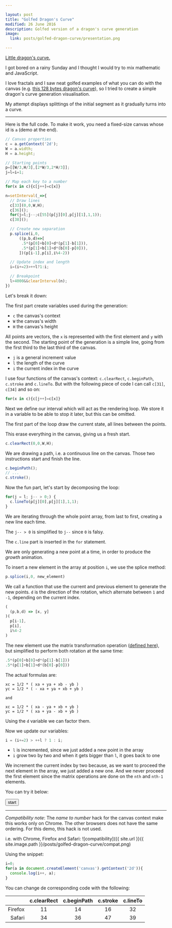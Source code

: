 ```yaml
---

layout: post
title: "Golfed Dragon's Curve"
modified: 26 June 2016
description: Golfed version of a dragon's curve generation
image:
  link: posts/golfed-dragon-curve/presentation.png

---
```


[Little dragon's curve.](https://en.wikipedia.org/wiki/Dragon_curve)

I got bored on a rainy Sunday and I thought I would try to mix mathematic and JavaScript.

I love fractals and I saw neat golfed examples of what you can do with the canvas (e.g. [this 128 bytes dragon's curve](http://www.p01.org/128b_dragon_punch/)), so I tried to create a simple dragon's curve generation visualisation.

My attempt displays splittings of the initial segment as it gradually turns into a curve.

---

Here is the full code. To make it work, you need a fixed-size canvas whose id is `a` (demo at the end).

```javascript
// Canvas properties
c = a.getContext('2d');
W = a.width;
H = a.height;

// Starting points
p=[[W/3,H/3],[2*W/3,2*H/3]];
j=l=i=1;

// Map each key to a number
for(x in c){c[j++]=c[x]}

n=setInterval(_=>{
  // Draw lines
  c[33](0,0,W,H);
  c[36]();
  for(j=l;j--;c[55](p[j][0],p[j][1],1,1));
  c[38]();

  // Create new separation
  p.splice(i,0,
      ((p,b,d)=>[
       .5*(p[0]+b[0]+d*(p[1]-b[1])),
       .5*(p[1]+b[1]+d*(b[0]-p[0])),
      ])(p[i-1],p[i],i%4-2))

  // Update index and length
  i=(i+=2)>++l?1:i;

  // Breakpoint
  l>4000&&clearInterval(n);
})
```

Let's break it down:

The first part create variables used during the generation:

- `c` the canvas's context
- `W` the canvas's width
- `H` the canvas's height

All points are vectors, the `x` is represented with the first element and `y` with the second.
The starting point of the generation is a simple line, going from the first third to the last third of the canvas.

- `j` is a general increment value
- `l` the length of the curve
- `i` the current index in the curve

I use four functions of the canvas's context: `c.clearRect`, `c.beginPath`, `c.stroke` and `c.lineTo`.
But with the following piece of code I can call `c[31]`, `c[34]` and so on:

```javascript
for(x in c){c[j++]=c[x]}
```

Next we define our interval which will act as the rendering loop. We store it in a variable to be able to stop it later, but this can be omitted.

The first part of the loop draw the current state, all lines between the points.

This erase everything in the canvas, giving us a fresh start.

```javascript
c.clearRect(0,0,W,H);
```

We are drawing a path, i.e. a continuous line on the canvas. Those two instructions start and finish the line.

```javascript
c.beginPath();
// ...
c.stroke();
```

Now the fun part, let's start by decomposing the loop:

```javascript
for(j = l; j-- > 0;) {
  c.lineTo(p[j][0],p[j][1],1,1);
}
```

We are iterating through the whole point array, from last to first, creating a new line each time.

The `j-- > 0` is simplified to `j--` since `0` is falsy.

The `c.line` part is inserted in the `for` statement.

We are only generating a new point at a time, in order to produce the _growth_ animation.

To insert a new element in the array at position `i`, we use the splice method:

```javascript
p.splice(i,0, new_element)
```

We call a function that use the current and previous element to generate the new points. `d` is the direction of the rotation, which alternate between `1` and `-1`, depending on the current index.

```javascript
(
  (p,b,d) => [x, y]
)(
  p[i-1],
  p[i],
  i%4-2
)
```

The new element use the matrix transformation operation ([defined here](https://en.wikipedia.org/wiki/Dragon_curve)), but simplified to perform both rotation at the same time:

```javascript
.5*(p[0]+b[0]+d*(p[1]-b[1]))
.5*(p[1]+b[1]+d*(b[0]-p[0]))
```

The actual formulas are:

```
xc = 1/2 * ( xa + ya + xb - yb )
yc = 1/2 * ( - xa + ya + xb + yb )

and

xc = 1/2 * ( xa - ya + xb + yb )
yc = 1/2 * ( xa + ya - xb + yb )
```

Using the `d` variable we can factor them.

Now we update our variables:

```javascript
i = (i+=2) > ++l ? 1 : i;
```

- `l` is incremented, since we just added a new point in the array
- `i` grow two by two and when it gets bigger than `l`, it goes back to one

We increment the current index by two because, as we want to proceed the next element in the array, we just added a new one. And we never proceed the first element since the matrix operations are done on the `nth` and `nth-1` elements.

You can try it below:

<button onclick="start();return false;">start</button>
<div id="canvas_container"></div>
<script>
var canvas = document.createElement('canvas');
canvas.id = "a";
canvas.width = 500;
canvas.height = 500;
document.getElementById('canvas_container').appendChild(canvas);

window.start = function(){
  c = a.getContext('2d');
  W = a.width;
  H = a.height;

  p=[[W/3,H/3],[2*W/3,2*H/3]];
  j=l=i=1;

  n=setInterval(_=>{

    c.clearRect(0,0,W,H);
    c.beginPath();
    for(j=l;j--;c.lineTo(p[j][0],p[j][1],1,1));
    c.stroke();

    p.splice(i,0,
        ((p,b,d)=>[
         .5*(p[0]+b[0]+d*(p[1]-b[1])),
         .5*(p[1]+b[1]+d*(b[0]-p[0])),
        ])(p[i-1],p[i],i%4-2));

    i=(i+=2)>++l?1:i;

    l>16384&&clearInterval(n);

  }, 0 /* needed by firefox */)
}
</script>

---

_Compatibility note_:
The _name to number_ hack for the canvas context make this works only on Chrome. The other browsers does not have the same ordering. For this demo, this hack is not used.

i.e. with Chrome, Firefox and Safari:
![compatibility]({{ site.url }}{{ site.image.path }}/posts/golfed-dragon-curve/compat.png)

Using the snippet:

```javascript
i=0;
for(a in document.createElement('canvas').getContext('2d')){
  console.log(i++, a);
}
```

You can change de corresponding code with the following:

|  | c.clearRect|c.beginPath|c.stroke|c.lineTo |
| ---:|:---:|:---:|:---:|:---:|
| Firefox | 11 | 14 | 16 | 32 |
| Safari | 34 | 36 | 47 | 39 |

